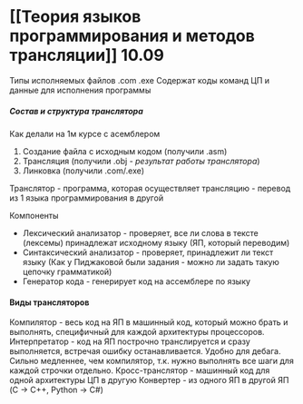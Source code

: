 [[Теория языков программирования и методов трансляции]]
10.09
========

Типы исполняемых файлов
.com
.exe
Содержат коды команд ЦП и данные для исполнения программы

##### Состав и структура транслятора
Как делали на 1м курсе с асемблером
1. Создание файла с исходным кодом (получили .asm)
2. Трансляция (получили .obj - *результат работы транслятора*)
3. Линковка (получили .com/.exe)

Транслятор - программа, которая осуществляет трансляцию - перевод из 1 языка программирования в другой

Компоненты
- Лексический анализатор - проверяет, все ли слова в тексте (лексемы) принадлежат исходному языку (ЯП, который переводим)
- Синтаксический анализатор - проверяет, принадлежит ли текст языку (Как у Пиджаковой были задания - можно ли задать такую цепочку грамматикой)
- Генератор кода - генерирует код на ассемблере по языку

#### Виды трансляторов
Компилятор - весь код на ЯП в машинный код, который можно брать и выполнять, специфичный для каждой архитектуры процессоров. 
Интерпретатор - код на ЯП построчно транслируется и сразу выполняется, встречая ошибку останавливается. Удобно для дебага. Сильно медленнее, чем компилятор, т.к. нужно выполнять все шаги для каждой строчки отдельно.
Кросс-транслятор - машинный код для одной архитектуры ЦП в другую
Конвертер - из одного ЯП в другой ЯП (C -> C++, Python -> C#)
